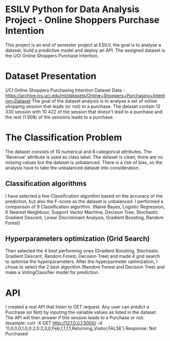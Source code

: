 # ESILV Python for Data Analysis Project - Online Shoppers Purchase Intention
This project is an end of semester project at ESILV, the goal is to analyse a dataset, build a predictive model and deploy an API. The assigned dataset is the UCI Online Shoppers Purchase Intention.

# Dataset Presentation
UCI Online Shoppers Purchasing Intention Dataset Data - https://archive.ics.uci.edu/ml/datasets/Online+Shoppers+Purchasing+Intention+Dataset
The goal of the dataset analysis is to analyse a set of online shopping session that leads (or not) to a purchase.
The dataset contain 12 330 session with 10 422 of the session that doesn't lead to a purchase and the rest (1 908) of the sessions leads to a purchase.

# The Classification Problem
The dataset consists of 10 numerical and 8 categorical attributes. The 'Revenue' attribute is used as class label. The dataset is clean, there are no missing values but the dataset is unbalanced. There is a risk of bias, so the analysis have to take the unbalanced dataset into consideration.

## Classification algorithms
I have selected a few Classification algorithm based on the accuracy of the prediction, but also the F-score as the dataset is unbalanced.
I performed a comparison of 9 Classification algorithm. (Naive Bayes, Logistic Regression, K Nearest Neighbour, Support Vector Machine, Decision Tree, Stochastic Gradient Descent, Linear Discriminant Analysis, Gradient Boosting, Random Forest)

## Hyperparameters optimization (Grid Search)
Then selected the 4 best performing ones (Gradient Boosting, Stochastic Gradient Descent, Random Forest, Decision Tree) and made 4 grid search to optimise the hyperparameters.
After the hyperparmeter optimization, I chose to select the 2 best algorithm (Random Forest and Decision Tree) and make a VotingClassifier model for prediction.

# API
I created a rest API that listen to GET request. Any user can predict a Purchase (or Not) by inputing the variable values as listed in the dataset. The API will then answer if this session leads to a Purchase or not.
(example: curl -X GET http://127.0.0.1:5000/ -d '0,0,0,0,1,0,0.2,0.2,0,0,Feb,1,1,1,1,Returning_Visitor,FALSE')
Response: Not Purchased
